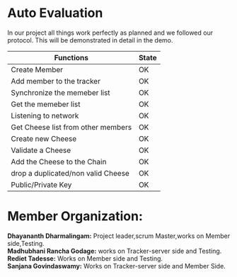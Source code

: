 # Auto Evaluation
In our project all things  work perfectly as planned and we followed our protocol. This will be demonstrated in detail in the demo.

|Functions                |State                          |
|----------------|-------------------------------|
|Create Member|                  OK     |
|Add member to the tracker         |OK       |
|Synchronize the memeber list          |OK|
|Get the memeber list          |OK|
|Listening to network          |OK|
|Get Cheese list from other members          |OK|
|Create new  Cheese         |OK|
|Validate a Cheese        |OK|
|Add the Cheese to the Chain          |OK|
|drop a duplicated/non valid Cheese          |OK|
|Public/Private Key          |OK|

# Member Organization:
**Dhayananth Dharmalingam:** Project leader,scrum Master,works on Member side,Testing.<br/>
**Madhubhani Rancha Godage:** works on Tracker-server side and Testing.<br/>
**Rediet Tadesse:** Works on Member side and Testing.<br/>
**Sanjana Govindaswamy:** Works on Tracker-server side and Member Side.<br/>
